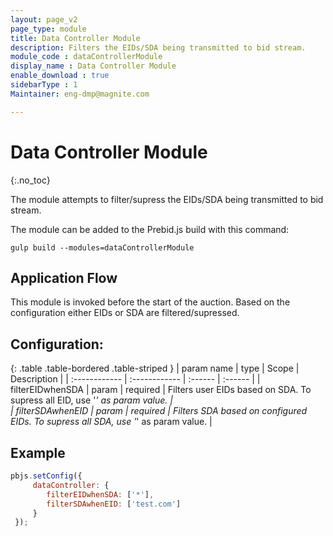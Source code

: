```yaml
---
layout: page_v2
page_type: module
title: Data Controller Module
description: Filters the EIDs/SDA being transmitted to bid stream.
module_code : dataControllerModule
display_name : Data Controller Module
enable_download : true
sidebarType : 1
Maintainer: eng-dmp@magnite.com

---
```



# Data Controller Module
{:.no_toc}

The module attempts to filter/supress the EIDs/SDA being transmitted to bid stream.

The module can be added to the Prebid.js build with this command:

```
gulp build --modules=dataControllerModule
```

## Application Flow

This module is invoked before the start of the auction.
Based on the configuration either EIDs or SDA are filtered/supressed.

## Configuration:

{: .table .table-bordered .table-striped }
|  param name | type  | Scope | Description |
 | :------------ | :------------ | :------ | :------ | 
 |  filterEIDwhenSDA  | param | required | Filters user EIDs based on SDA. To supress all EID, use '*' as param value. |  
 |  filterSDAwhenEID  | param | required | Filters SDA based on configured EIDs. To supress all SDA, use '*' as param value. |   


## Example

```javascript
pbjs.setConfig({
     dataController: {
        filterEIDwhenSDA: ['*'],
        filterSDAwhenEID: ['test.com'] 
     }
 });
```
